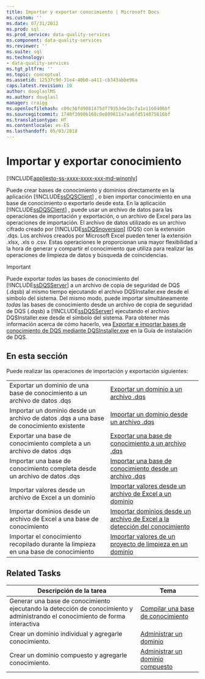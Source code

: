 ```yaml
---
title: Importar y exportar conocimiento | Microsoft Docs
ms.custom: ''
ms.date: 07/31/2012
ms.prod: sql
ms.prod_service: data-quality-services
ms.component: data-quality-services
ms.reviewer: ''
ms.suite: sql
ms.technology:
- data-quality-services
ms.tgt_pltfrm: ''
ms.topic: conceptual
ms.assetid: 12537c9d-31e4-40b0-a411-cb343abbe96a
caps.latest.revision: 10
author: douglaslMS
ms.author: douglasl
manager: craigg
ms.openlocfilehash: c00c36fd9081475df79353de1bc7a1e1160406bf
ms.sourcegitcommit: 1740f3090b168c0e809611a7aa6fd514075616bf
ms.translationtype: HT
ms.contentlocale: es-ES
ms.lasthandoff: 05/03/2018
---
```

# <a name="importing-and-exporting-knowledge"></a>Importar y exportar conocimiento

[!INCLUDE[appliesto-ss-xxxx-xxxx-xxx-md-winonly](../includes/appliesto-ss-xxxx-xxxx-xxx-md-winonly.md)]

  Puede crear bases de conocimiento y dominios directamente en la aplicación [!INCLUDE[ssDQSClient](../includes/ssdqsclient-md.md)] , o bien importar conocimiento en una base de conocimiento o exportarlo desde esta. En la aplicación [!INCLUDE[ssDQSClient](../includes/ssdqsclient-md.md)] , puede usar un archivo de datos para las operaciones de importación y exportación, o un archivo de Excel para las operaciones de importación. El archivo de datos utilizado es un archivo cifrado creado por [!INCLUDE[ssDQSnoversion](../includes/ssdqsnoversion-md.md)] (DQS) con la extensión .dqs. Los archivos creados por Microsoft Excel pueden tener la extensión .xlsx, .xls o .csv. Estas operaciones le proporcionan una mayor flexibilidad a la hora de generar y compartir el conocimiento que utiliza para realizar las operaciones de limpieza de datos y búsqueda de coincidencias.  
  
> [!IMPORTANT]  
>  Puede exportar *todas* las bases de conocimiento del [!INCLUDE[ssDQSServer](../includes/ssdqsserver-md.md)] a un archivo de copia de seguridad de DQS (.dqsb) al mismo tiempo ejecutando el archivo DQSInstaller.exe desde el símbolo del sistema. Del mismo modo, puede importar simultáneamente *todas* las bases de conocimiento desde un archivo de copia de seguridad de DQS (.dqsb) a [!INCLUDE[ssDQSServer](../includes/ssdqsserver-md.md)] ejecutando el archivo DQSInstaller.exe desde el símbolo del sistema. Para obtener más información acerca de cómo hacerlo, vea [Exportar e importar bases de conocimiento de DQS mediante DQSInstaller.exe](../data-quality-services/install-windows/export-and-import-dqs-knowledge-bases-using-dqsinstaller-exe.md) en la Guía de instalación de DQS.  
  
## <a name="in-this-section"></a>En esta sección  
 Puede realizar las operaciones de importación y exportación siguientes:  
  
|||  
|-|-|  
|Exportar un dominio de una base de conocimiento a un archivo de datos .dqs|[Exportar un dominio a un archivo .dqs](../data-quality-services/export-a-domain-to-a-dqs-file.md)|  
|Importar un dominio desde un archivo de datos .dqs a una base de conocimiento existente|[Importar un dominio desde un archivo .dqs](../data-quality-services/import-a-domain-from-a-dqs-file.md)|  
|Exportar una base de conocimiento completa a un archivo de datos .dqs|[Exportar una base de conocimiento a un archivo .dqs](../data-quality-services/export-a-knowledge-base-to-a-dqs-file.md)|  
|Importar una base de conocimiento completa desde un archivo de datos .dqs|[Importar una base de conocimiento desde un archivo .dqs](../data-quality-services/import-a-knowledge-base-from-a-dqs-file.md)|  
|Importar valores desde un archivo de Excel a un dominio|[Importar valores desde un archivo de Excel a un dominio](../data-quality-services/import-values-from-an-excel-file-into-a-domain.md)|  
|Importar dominios desde un archivo de Excel a una base de conocimiento|[Importar dominios desde un archivo de Excel a la detección del conocimiento](../data-quality-services/import-domains-from-an-excel-file-in-knowledge-discovery.md)|  
|Importar el conocimiento recopilado durante la limpieza en una base de conocimiento|[Importar valores de un proyecto de limpieza en un dominio](../data-quality-services/import-cleansing-project-values-into-a-domain.md)|  
  
## <a name="related-tasks"></a>Related Tasks  
  
|Descripción de la tarea|Tema|  
|----------------------|-----------|  
|Generar una base de conocimiento ejecutando la detección de conocimiento y administrando el conocimiento de forma interactiva|[Compilar una base de conocimiento](../data-quality-services/building-a-knowledge-base.md)|  
|Crear un dominio individual y agregarle conocimiento.|[Administrar un dominio](../data-quality-services/managing-a-domain.md)|  
|Crear un dominio compuesto y agregarle conocimiento.|[Administrar un dominio compuesto](../data-quality-services/managing-a-composite-domain.md)|  
  
  
